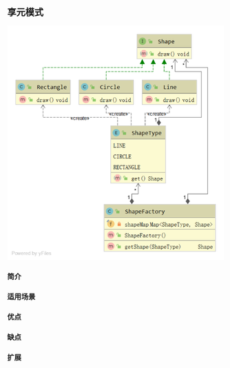 ## 享元模式

![享元模式](https://github.com/GRain-long/ddstudy/blob/dev/ddstudy-designpattern/src/main/resources/image/flyweight.png)

### 简介


### 适用场景


### 优点


### 缺点


### 扩展


